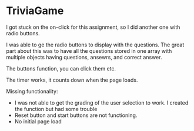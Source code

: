 # TriviaGame

I got stuck on the on-click for this assignment, so I did another one with radio buttons.

I was able to ge the radio buttons to display with the questions.  The great part about this was to have all the questions stored in one array with multiple objects having questions, ansewrs, and correct answer.  

The buttons function, you can click them etc.  

The timer works, it counts down when the page loads.

Missing functionality:

- I was not able to get the grading of the user selection to work.  I created the function but had some trouble
- Reset button and start buttons are not functioning.  
- No initial page load

